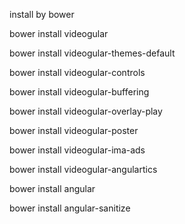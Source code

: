 

install by bower

bower install videogular

bower install videogular-themes-default


bower install videogular-controls
 
bower install videogular-buffering
 
bower install videogular-overlay-play
 
bower install videogular-poster
 
bower install videogular-ima-ads
 
bower install videogular-angulartics


bower install angular
 
bower install angular-sanitize



